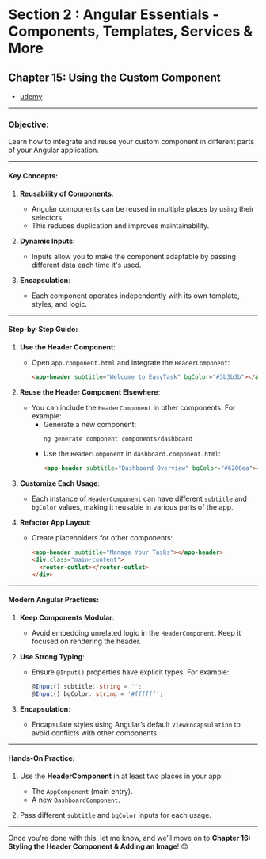 # Section 2 : Angular Essentials - Components, Templates, Services & More

## **Chapter 15: Using the Custom Component**

- [udemy](https://www.udemy.com/course/the-complete-guide-to-angular-2/learn/lecture/43788472#overview)

---

### **Objective**:

Learn how to integrate and reuse your custom component in different parts of your Angular application.

---

#### **Key Concepts**:

1. **Reusability of Components**:

   - Angular components can be reused in multiple places by using their selectors.
   - This reduces duplication and improves maintainability.

2. **Dynamic Inputs**:

   - Inputs allow you to make the component adaptable by passing different data each time it's used.

3. **Encapsulation**:
   - Each component operates independently with its own template, styles, and logic.

---

#### **Step-by-Step Guide**:

1. **Use the Header Component**:

   - Open `app.component.html` and integrate the `HeaderComponent`:
     ```html
     <app-header subtitle="Welcome to EasyTask" bgColor="#3b3b3b"></app-header>
     ```

2. **Reuse the Header Component Elsewhere**:

   - You can include the `HeaderComponent` in other components. For example:
     - Generate a new component:
       ```bash
       ng generate component components/dashboard
       ```
     - Use the `HeaderComponent` in `dashboard.component.html`:
       ```html
       <app-header subtitle="Dashboard Overview" bgColor="#6200ea"></app-header>
       ```

3. **Customize Each Usage**:

   - Each instance of `HeaderComponent` can have different `subtitle` and `bgColor` values, making it reusable in various parts of the app.

4. **Refactor App Layout**:
   - Create placeholders for other components:
     ```html
     <app-header subtitle="Manage Your Tasks"></app-header>
     <div class="main-content">
       <router-outlet></router-outlet>
     </div>
     ```

---

#### **Modern Angular Practices**:

1. **Keep Components Modular**:

   - Avoid embedding unrelated logic in the `HeaderComponent`. Keep it focused on rendering the header.

2. **Use Strong Typing**:

   - Ensure `@Input()` properties have explicit types. For example:
     ```typescript
     @Input() subtitle: string = '';
     @Input() bgColor: string = '#ffffff';
     ```

3. **Encapsulation**:
   - Encapsulate styles using Angular’s default `ViewEncapsulation` to avoid conflicts with other components.

---

#### **Hands-On Practice**:

1. Use the **HeaderComponent** in at least two places in your app:

   - The `AppComponent` (main entry).
   - A new `DashboardComponent`.

2. Pass different `subtitle` and `bgColor` inputs for each usage.

---

Once you're done with this, let me know, and we’ll move on to **Chapter 16: Styling the Header Component & Adding an Image**! 😊
